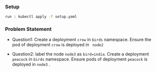 ### Setup
```sh
run : kubectl apply -f setup.yaml
```

### Problem Statement

- Question1: Create a deployment ```crow``` in ``` birds ``` namespace. Ensure the  pod of deployment ``` crow ``` is deployed in ``` node2```

- Question2: label the node  ``` node3 ``` as ``` bird=india ```. Create a deployment ``` peacock ``` in ``` birds ``` namespace. Ensure pods of deployment ``` peacock ``` is deployed in ``` node3 ``` . 
